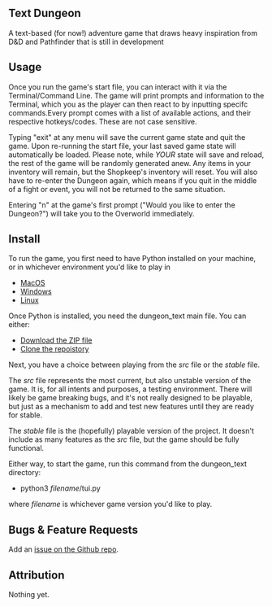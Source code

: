 ## Text Dungeon

A text-based (for now!) adventure game that draws heavy inspiration from D&D and Pathfinder that is still in development

## Usage

Once you run the game's start file, you can interact with it via the Terminal/Command Line. The game will print prompts and information to the Terminal, which you as the player can then react to by inputting specifc commands.Every prompt comes with a list of available actions, and their respective hotkeys/codes. These are not case sensitive. 

Typing "exit" at any menu will save the current game state and quit the game. Upon re-running the start file, your last saved game state will automatically be loaded. Please note, while *YOUR* state will save and reload, the rest of the game will be randomly generated anew. Any items in your inventory will remain, but the Shopkeep's inventory will reset. You will also have to re-enter the Dungeon again, which means if you quit in the middle of a fight or event, you will not be returned to the same situation.

Entering "n" at the game's first prompt ("Would you like to enter the Dungeon?") will take you to the Overworld immediately.

## Install

To run the game, you first need to have Python installed on your machine, or in whichever environment you'd like to play in
* [MacOS](https://docs.python-guide.org/starting/install3/osx/)
* [Windows](https://www.python.org/downloads/windows/)
* [Linux](https://docs.python-guide.org/starting/install3/linux/)

Once Python is installed, you need the dungeon_text main file. You can either:
* [Download the ZIP file](https://docs.github.com/en/repositories/working-with-files/using-files/downloading-source-code-archives)
* [Clone the repoistory](https://docs.github.com/en/repositories/creating-and-managing-repositories/cloning-a-repository)

Next, you have a choice between playing from the *src* file or the *stable* file. 

The *src* file represents the most current, but also unstable version of the game. It is, for all intents and purposes, a testing environment. There will likely be game breaking bugs, and it's not really designed to be playable, but just as a mechanism to add and test new features until they are ready for stable.

The *stable* file is the (hopefully) playable version of the project. It doesn't include as many features as the *src* file, but the game should be fully functional. 

Either way, to start the game, run this command from the dungeon_text directory:
* python3 *filename*/tui.py

where *filename* is whichever game version you'd like to play.

## Bugs & Feature Requests

Add an [issue on the Github repo](https://github.com/mrollinswaterman/dungeon_text/issues). 

## Attribution

Nothing yet.
